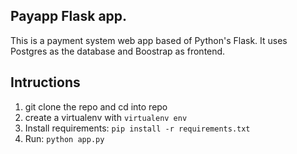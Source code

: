 ## Payapp Flask app.
This is a payment system web app based of Python's Flask. It uses Postgres as the
database and Boostrap as frontend.

## Intructions

1. git clone the repo and cd into repo
2. create a virtualenv with `virtualenv env` 
3. Install requirements: `pip install -r requirements.txt`
4. Run: `python app.py`

